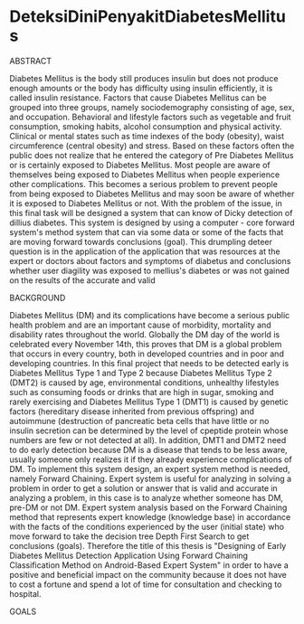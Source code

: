 # DeteksiDiniPenyakitDiabetesMellitus
ABSTRACT


Diabetes Mellitus is the body still produces insulin but does not produce enough amounts or the body has difficulty using insulin efficiently, it is called insulin resistance. Factors that cause Diabetes Mellitus can be grouped into three groups, namely sociodemography consisting of age, sex, and occupation. Behavioral and lifestyle factors such as vegetable and fruit consumption, smoking habits, alcohol consumption and physical activity. Clinical or mental states such as time indexes of the body (obesity), waist circumference (central obesity) and stress. Based on these factors often the public does not realize that he entered the category of Pre Diabetes Mellitus or is certainly exposed to Diabetes Mellitus. Most people are aware of themselves being exposed to Diabetes Mellitus when people experience other complications. This becomes a serious problem to prevent people from being exposed to Diabetes Mellitus
and may soon be aware of whether it is exposed to Diabetes Mellitus or not. With the problem of the issue, in this final task will be designed a system that can know of Dicky detection of dillius diabetes. This system is designed by using a computer - core forward system's method system that can via some data or some of the facts that are moving forward towards conclusions (goal). This drumpling deteer question is in the application of the application that was resources at the expert or doctors about factors and symptoms of diabetus and conclusions whether user diagility was exposed to mellius's diabetes or was not gained on the results of the accurate and valid


BACKGROUND


Diabetes Mellitus (DM) and its complications have become a serious public health problem and are an important cause of morbidity, mortality and disability rates throughout the world. Globally the DM day of the world is celebrated every November 14th, this proves that DM is a global problem that occurs in every country, both in developed countries and in poor and developing countries.
In this final project that needs to be detected early is Diabetes Mellitus Type 1 and Type 2 because Diabetes Mellitus Type 2 (DMT2) is caused by age, environmental conditions, unhealthy lifestyles such as consuming foods or drinks that are high in sugar, smoking and rarely exercising and Diabetes Mellitus Type 1 (DMT1) is caused by genetic factors (hereditary disease inherited from previous offspring) and autoimmune (destruction of pancreatic beta cells that have little or no insulin secretion can be determined by the level of cpeptide protein whose numbers are few or not detected at all). In addition, DMT1 and DMT2 need to do early detection because DM is a disease that tends to be less aware, usually someone only realizes it if they already experience complications of DM.
To implement this system design, an expert system method is needed, namely Forward Chaining. Expert system is useful for analyzing in solving a problem in order to get a solution or answer that is valid and accurate in analyzing a problem, in this case is to analyze whether someone has DM, pre-DM or not DM. Expert system analysis based on the Forward Chaining method that represents expert knowledge (knowledge base) in accordance with the facts of the conditions experienced by the user (initial state) who move forward to take the decision tree Depth First Search to get conclusions (goals).
Therefore the title of this thesis is "Designing of Early Diabetes Mellitus Detection Application Using Forward Chaining Classification Method on Android-Based Expert System" in order to have a positive and beneficial impact on the community because it does not have to cost a fortune and spend a lot of time for consultation and checking to hospital.


GOALS
